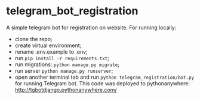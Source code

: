# telegram_bot_registration
A simple telegram bot for registration on website.
For running locally:
- clone the repo;
- create virtual environment;
- rename .env.example to .env;
- run `pip install -r requirements.txt`;
- run migrations: `python manage.py migrate`;
- run server `python manage.py runserver`;
- open another terminal tab and run `python telegram_registration/bot.py` for running Telegram bot.
This code was deployed to pythonanywhere: http://tgbotdjango.pythonanywhere.com/
